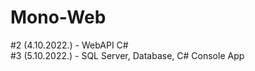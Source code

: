 # Mono-Web

#2 (4.10.2022.) - WebAPI C# </br>
#3 (5.10.2022.) - SQL Server, Database, C# Console App
